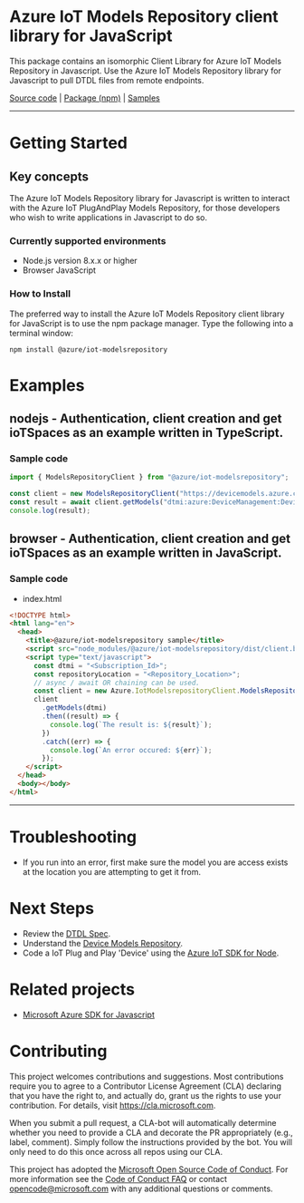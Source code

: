 # Azure IoT Models Repository client library for JavaScript

This package contains an isomorphic Client Library for Azure IoT Models Repository in Javascript. Use the Azure IoT Models Repository library for Javascript to pull DTDL files from remote endpoints.

[Source code](https://github.com/Azure/azure-sdk-for-js/tree/master/sdk/iot/modelsrepository) |
[Package (npm)](https://www.npmjs.com/package/@azure/iot-modelsrepository/) |
[Samples](https://github.com/Azure/azure-sdk-for-js/tree/master/sdk/storage/iot-modelsrepository/samples) 

-------------------------------------

# Getting Started

## Key concepts

The Azure IoT Models Repository library for Javascript is written to interact with the Azure IoT PlugAndPlay Models Repository, for those developers who wish to write applications in Javascript to do so.

### Currently supported environments

- Node.js version 8.x.x or higher
- Browser JavaScript

### How to Install

The preferred way to install the Azure IoT Models Repository client library for JavaScript is to use the npm package manager. Type the following into a terminal window:

```
npm install @azure/iot-modelsrepository
```

# Examples

## nodejs - Authentication, client creation and get ioTSpaces as an example written in TypeScript.

### Sample code

```ts
import { ModelsRepositoryClient } from "@azure/iot-modelsrepository";

const client = new ModelsRepositoryClient("https://devicemodels.azure.com");
const result = await client.getModels("dtmi:azure:DeviceManagement:DeviceInformation;1");
console.log(result);
```

## browser - Authentication, client creation and get ioTSpaces as an example written in JavaScript.

### Sample code

- index.html

```html
<!DOCTYPE html>
<html lang="en">
  <head>
    <title>@azure/iot-modelsrepository sample</title>
    <script src="node_modules/@azure/iot-modelsrepository/dist/client.browser.js"></script>
    <script type="text/javascript">
      const dtmi = "<Subscription_Id>";
      const repositoryLocation = "<Repository_Location>";
      // async / await OR chaining can be used.
      const client = new Azure.IotModelsrepositoryClient.ModelsRepositoryClient(repositoryLocation);
      client
        .getModels(dtmi)
        .then((result) => {
          console.log(`The result is: ${result}`);
        })
        .catch((err) => {
          console.log(`An error occured: ${err}`);
        });
    </script>
  </head>
  <body></body>
</html>
```

-----------------------------------------

# Troubleshooting

- If you run into an error, first make sure the model you are access exists at the location you are attempting to get it from.

# Next Steps

- Review the [DTDL Spec](https://docs.microsoft.com/en-us/azure/iot-pnp/concepts-model-parser).
- Understand the [Device Models Repository](https://devicemodels.azure.com/).
- Code a IoT Plug and Play 'Device' using the [Azure IoT SDK for Node](https://github.com/Azure/azure-iot-sdk-node/tree/master/device/samples/pnp/readme.md).  

# Related projects

- [Microsoft Azure SDK for Javascript](https://github.com/Azure/azure-sdk-for-js)

# Contributing

This project welcomes contributions and suggestions. Most contributions require you to agree to a
Contributor License Agreement (CLA) declaring that you have the right to, and actually do, grant us
the rights to use your contribution. For details, visit https://cla.microsoft.com.

When you submit a pull request, a CLA-bot will automatically determine whether you need to provide
a CLA and decorate the PR appropriately (e.g., label, comment). Simply follow the instructions
provided by the bot. You will only need to do this once across all repos using our CLA.

This project has adopted the [Microsoft Open Source Code of Conduct](https://opensource.microsoft.com/codeofconduct/).
For more information see the [Code of Conduct FAQ](https://opensource.microsoft.com/codeofconduct/faq/) or
contact [opencode@microsoft.com](mailto:opencode@microsoft.com) with any additional questions or comments.

<!-- LINKS -->

[azure_portal]: https://portal.azure.com
[npm]: https://www.npmjs.com/
[iot_pnp_docs]: https://docs.microsoft.com/en-us/azure/iot-pnp/

